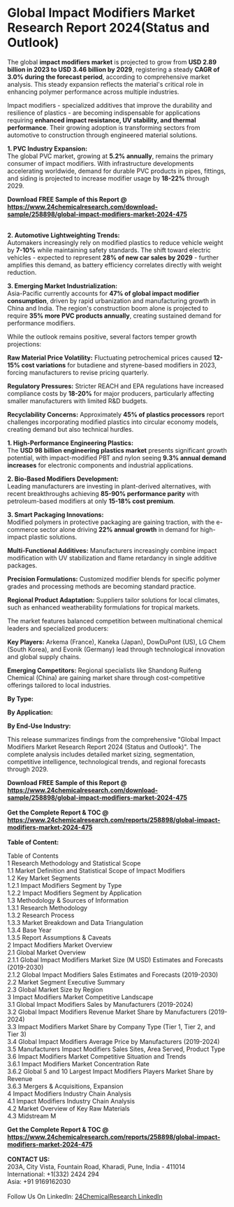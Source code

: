 <h1>Global Impact Modifiers Market Research Report 2024(Status and Outlook)</h1><p>The global <strong>impact modifiers market</strong> is projected to grow from <strong>USD 2.89 billion in 2023 to USD 3.46 billion by 2029</strong>, registering a steady <strong>CAGR of 3.0% during the forecast period</strong>, according to comprehensive market analysis. This steady expansion reflects the material's critical role in enhancing polymer performance across multiple industries.</p><p>Impact modifiers - specialized additives that improve the durability and resilience of plastics - are becoming indispensable for applications requiring <strong>enhanced impact resistance, UV stability, and thermal performance</strong>. Their growing adoption is transforming sectors from automotive to construction through engineered material solutions.</p><p><strong>1. PVC Industry Expansion:</strong><br>
The global PVC market, growing at <strong>5.2% annually</strong>, remains the primary consumer of impact modifiers. With infrastructure developments accelerating worldwide, demand for durable PVC products in pipes, fittings, and siding is projected to increase modifier usage by <strong>18-22%</strong> through 2029.</p><div><b>Download FREE Sample of this Report @ 
            <a href="https://www.24chemicalresearch.com/download-sample/258898/global-impact-modifiers-market-2024-475">
            https://www.24chemicalresearch.com/download-sample/258898/global-impact-modifiers-market-2024-475</a></b></div><br><p><strong>2. Automotive Lightweighting Trends:</strong><br>
Automakers increasingly rely on modified plastics to reduce vehicle weight by <strong>7-10%</strong> while maintaining safety standards. The shift toward electric vehicles - expected to represent <strong>28% of new car sales by 2029</strong> - further amplifies this demand, as battery efficiency correlates directly with weight reduction.</p><p><strong>3. Emerging Market Industrialization:</strong><br>
Asia-Pacific currently accounts for <strong>47% of global impact modifier consumption</strong>, driven by rapid urbanization and manufacturing growth in China and India. The region's construction boom alone is projected to require <strong>35% more PVC products annually</strong>, creating sustained demand for performance modifiers.</p><p>While the outlook remains positive, several factors temper growth projections:</p><p><strong>Raw Material Price Volatility:</strong> Fluctuating petrochemical prices caused <strong>12-15% cost variations</strong> for butadiene and styrene-based modifiers in 2023, forcing manufacturers to revise pricing quarterly.</p><p><strong>Regulatory Pressures:</strong> Stricter REACH and EPA regulations have increased compliance costs by <strong>18-20%</strong> for major producers, particularly affecting smaller manufacturers with limited R&amp;D budgets.</p><p><strong>Recyclability Concerns:</strong> Approximately <strong>45% of plastics processors</strong> report challenges incorporating modified plastics into circular economy models, creating demand but also technical hurdles.</p><p><strong>1. High-Performance Engineering Plastics:</strong><br>
The <strong>USD 98 billion engineering plastics market</strong> presents significant growth potential, with impact-modified PBT and nylon seeing <strong>9.3% annual demand increases</strong> for electronic components and industrial applications.</p><p><strong>2. Bio-Based Modifiers Development:</strong><br>
Leading manufacturers are investing in plant-derived alternatives, with recent breakthroughs achieving <strong>85-90% performance parity</strong> with petroleum-based modifiers at only <strong>15-18% cost premium</strong>.</p><p><strong>3. Smart Packaging Innovations:</strong><br>
Modified polymers in protective packaging are gaining traction, with the e-commerce sector alone driving <strong>22% annual growth</strong> in demand for high-impact plastic solutions.</p><p><strong>Multi-Functional Additives:</strong> Manufacturers increasingly combine impact modification with UV stabilization and flame retardancy in single additive packages.</p><p><strong>Precision Formulations:</strong> Customized modifier blends for specific polymer grades and processing methods are becoming standard practice.</p><p><strong>Regional Product Adaptation:</strong> Suppliers tailor solutions for local climates, such as enhanced weatherability formulations for tropical markets.</p><p>The market features balanced competition between multinational chemical leaders and specialized producers:</p><p><strong>Key Players:</strong> Arkema (France), Kaneka (Japan), DowDuPont (US), LG Chem (South Korea), and Evonik (Germany) lead through technological innovation and global supply chains.</p><p><strong>Emerging Competitors:</strong> Regional specialists like Shandong Ruifeng Chemical (China) are gaining market share through cost-competitive offerings tailored to local industries.</p><p><strong>By Type:</strong></p><p><strong>By Application:</strong></p><p><strong>By End-Use Industry:</strong></p><p>This release summarizes findings from the comprehensive "Global Impact Modifiers Market Research Report 2024 (Status and Outlook)". The complete analysis includes detailed market sizing, segmentation, competitive intelligence, technological trends, and regional forecasts through 2029.</p><div><b>Download FREE Sample of this Report @ 
            <a href="https://www.24chemicalresearch.com/download-sample/258898/global-impact-modifiers-market-2024-475">
            https://www.24chemicalresearch.com/download-sample/258898/global-impact-modifiers-market-2024-475</a></b></div><br><div><b>Get the Complete Report & TOC @ 
            <a href="https://www.24chemicalresearch.com/reports/258898/global-impact-modifiers-market-2024-475">
            https://www.24chemicalresearch.com/reports/258898/global-impact-modifiers-market-2024-475</a></b></div><br>
            <b>Table of Content:</b><p>Table of Contents<br />
1 Research Methodology and Statistical Scope<br />
1.1 Market Definition and Statistical Scope of Impact Modifiers<br />
1.2 Key Market Segments<br />
1.2.1 Impact Modifiers Segment by Type<br />
1.2.2 Impact Modifiers Segment by Application<br />
1.3 Methodology & Sources of Information<br />
1.3.1 Research Methodology<br />
1.3.2 Research Process<br />
1.3.3 Market Breakdown and Data Triangulation<br />
1.3.4 Base Year<br />
1.3.5 Report Assumptions & Caveats<br />
2 Impact Modifiers Market Overview<br />
2.1 Global Market Overview<br />
2.1.1 Global Impact Modifiers Market Size (M USD) Estimates and Forecasts (2019-2030)<br />
2.1.2 Global Impact Modifiers Sales Estimates and Forecasts (2019-2030)<br />
2.2 Market Segment Executive Summary<br />
2.3 Global Market Size by Region<br />
3 Impact Modifiers Market Competitive Landscape<br />
3.1 Global Impact Modifiers Sales by Manufacturers (2019-2024)<br />
3.2 Global Impact Modifiers Revenue Market Share by Manufacturers (2019-2024)<br />
3.3 Impact Modifiers Market Share by Company Type (Tier 1, Tier 2, and Tier 3)<br />
3.4 Global Impact Modifiers Average Price by Manufacturers (2019-2024)<br />
3.5 Manufacturers Impact Modifiers Sales Sites, Area Served, Product Type<br />
3.6 Impact Modifiers Market Competitive Situation and Trends<br />
3.6.1 Impact Modifiers Market Concentration Rate<br />
3.6.2 Global 5 and 10 Largest Impact Modifiers Players Market Share by Revenue<br />
3.6.3 Mergers & Acquisitions, Expansion<br />
4 Impact Modifiers Industry Chain Analysis<br />
4.1 Impact Modifiers Industry Chain Analysis<br />
4.2 Market Overview of Key Raw Materials<br />
4.3 Midstream M</p><div><b>Get the Complete Report & TOC @ 
            <a href="https://www.24chemicalresearch.com/reports/258898/global-impact-modifiers-market-2024-475">
            https://www.24chemicalresearch.com/reports/258898/global-impact-modifiers-market-2024-475</a></b></div><br><b>CONTACT US:</b><br>
            203A, City Vista, Fountain Road, Kharadi, Pune, India - 411014<br>
            International: +1(332) 2424 294<br>
            Asia: +91 9169162030 <br><br>
            Follow Us On LinkedIn: <a href="https://www.linkedin.com/company/24chemicalresearch/">24ChemicalResearch LinkedIn</a>